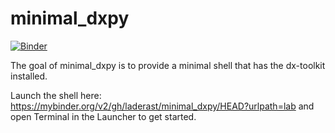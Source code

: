 
# minimal_dxpy

<!-- badges: start -->
[![Binder](https://mybinder.org/badge_logo.svg)](https://mybinder.org/v2/gh/laderast/minimal_dxpy/HEAD?urlpath=lab)
<!-- badges: end -->

The goal of minimal_dxpy is to provide a minimal shell that has the dx-toolkit installed.

Launch the shell here: https://mybinder.org/v2/gh/laderast/minimal_dxpy/HEAD?urlpath=lab and open Terminal in the Launcher to get started. 

